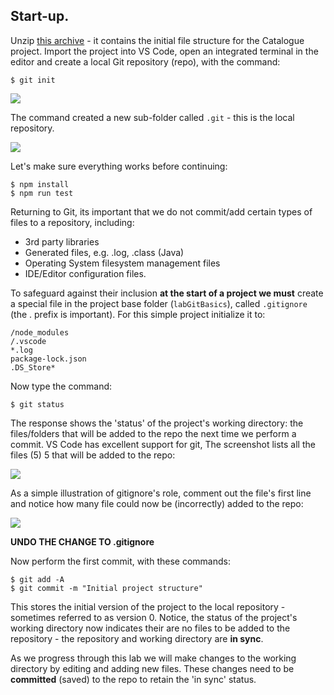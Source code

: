 ## Start-up.

Unzip [this archive][start] - it contains the initial file structure for the Catalogue project. Import the project into VS Code, open an integrated terminal in the editor and create a local Git repository (repo), with the command:
~~~
$ git init
~~~

![][init]

The command created a new sub-folder called `.git` - this is the local repository.

![][repo]

Let's make sure everything works before continuing:
~~~
$ npm install
$ npm run test
~~~

Returning to Git, its important that we do not commit/add certain types of files to a repository, including:

+ 3rd party libraries
+ Generated files, e.g. .log, .class (Java)
+ Operating System filesystem management files
+ IDE/Editor configuration files.

To safeguard against their inclusion __at the start of a project we must__ create a special file in the project base folder (`labGitBasics`), called `.gitignore` (the . prefix is important). For this simple project initialize it to:
~~~
/node_modules
/.vscode
*.log
package-lock.json
.DS_Store*
~~~
Now type the command:
~~~
$ git status
~~~
The response shows the 'status' of the project's working directory: the files/folders that will be added to the repo the next time we perform a commit. VS Code has excellent support for git, The screenshot lists all the files (5) 5 that will be added to the repo: 

![][vscode]

As a simple illustration of gitignore's role, comment out the file's first line and notice how many file could now be (incorrectly) added to the repo:

![][gitignore]

__UNDO THE CHANGE TO .gitignore__

Now perform the first commit, with these commands:
~~~
$ git add -A 
$ git commit -m "Initial project structure"
~~~
This stores the initial version of the project to the local repository - sometimes referred to as version 0. Notice, the status of the project's working directory now indicates their are no files to be added to the repository - the repository and working directory are __in sync__.

As we progress through this lab we will make changes to the working directory by editing and adding new files. These changes need to be __committed__ (saved) to the repo to retain the 'in sync' status.

[start]: ./start.zip
[init]: ../img/init.png
[repo]: ../img/repo.png
[vscode]: ../img/vscode.png
[gitignore]: ../img/gitignore.png
